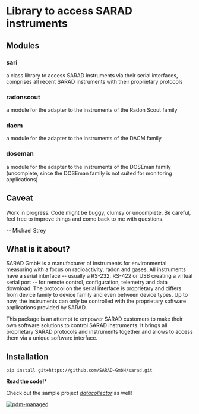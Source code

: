 # Library to access SARAD instruments

## Modules

### sari
a class library to access SARAD instruments via their serial interfaces,
comprises all recent SARAD instruments with their proprietary protocols

### radonscout
a module for the adapter to the instruments of the Radon Scout family

### dacm
a module for the adapter to the instruments of the DACM family

### doseman
a module for the adapter to the instruments of the DOSEman family (uncomplete,
since the DOSEman family is not suited for monitoring applications)

## Caveat
Work in progress.
Code might be buggy, clumsy or uncomplete.
Be careful, feel free to improve things and come back to me with questions.

-- Michael Strey

## What is it about?
SARAD GmbH is a manufacturer of instruments for environmental measuring with a
focus on radioactivity, radon and gases. All instruments have a serial interface
-- usually a RS-232, RS-422 or USB creating a virtual serial port -- for remote
control, configuration, telemetry and data download. The protocol on the serial
interface is proprietary and differs from device family to device family and
even between device types. Up to now, the instruments can only be controlled
with the proprietary software applications provided by SARAD.

This package is an attempt to empower SARAD customers to make their own software
solutions to control SARAD instruments. It brings all proprietary SARAD
protocols and instruments together and allows to access them via a unique
software interface.

## Installation

```
pip install git+https://github.com/SARAD-GmbH/sarad.git
```

**Read the code!***

Check out the sample project [*datacollector*](https://github.com/SARAD-GmbH/datacollector) as well!

[![pdm-managed](https://img.shields.io/badge/pdm-managed-blueviolet)](https://pdm-project.org)
